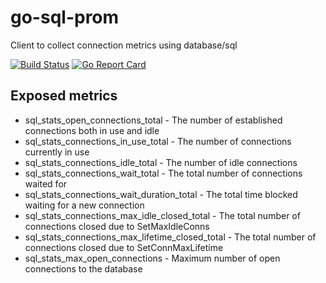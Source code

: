 # go-sql-prom
Client to collect connection metrics using database/sql

[![Build Status](https://travis-ci.org/rodsher/sqlstat.svg?branch=master)](https://travis-ci.org/rodsher/sqlstat)
[![Go Report Card](https://goreportcard.com/badge/github.com/rodsher/sqlstat)](https://goreportcard.com/report/github.com/rodsher/sqlstat)

## Exposed metrics
* sql_stats_open_connections_total - The number of established connections both in use and idle
* sql_stats_connections_in_use_total - The number of connections currently in use
* sql_stats_connections_idle_total - The number of idle connections
* sql_stats_connections_wait_total - The total number of connections waited for
* sql_stats_connections_wait_duration_total - The total time blocked waiting for a new connection
* sql_stats_connections_max_idle_closed_total - The total number of connections closed due to SetMaxIdleConns
* sql_stats_connections_max_lifetime_closed_total - The total number of connections closed due to SetConnMaxLifetime
* sql_stats_max_open_connections - Maximum number of open connections to the database


